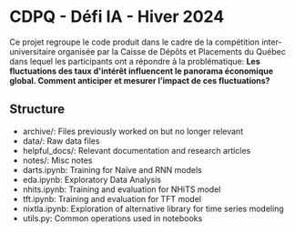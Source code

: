 # CDPQ - Défi IA - Hiver 2024

Ce projet regroupe le code produit dans le cadre de la compétition inter-universitaire organisée par la Caisse de Dépôts et Placements du Québec dans lequel les participants ont a répondre à la problématique: **Les fluctuations des taux d'intérêt influencent le panorama économique global. Comment anticiper et mesurer l’impact de ces fluctuations?**


## Structure

- archive/: Files previously worked on but no longer relevant
- data/: Raw data files
- helpful_docs/: Relevant documentation and research articles
- notes/: Misc notes
- darts.ipynb: Training for Naïve and RNN models
- eda.ipynb: Exploratory Data Analysis
- nhits.ipynb: Training and evaluation for NHiTS model
- tft.ipynb: Training and evaluation for TFT model
- nixtla.ipynb: Exploration of alternative library for time series modeling
- utils.py: Common operations used in notebooks